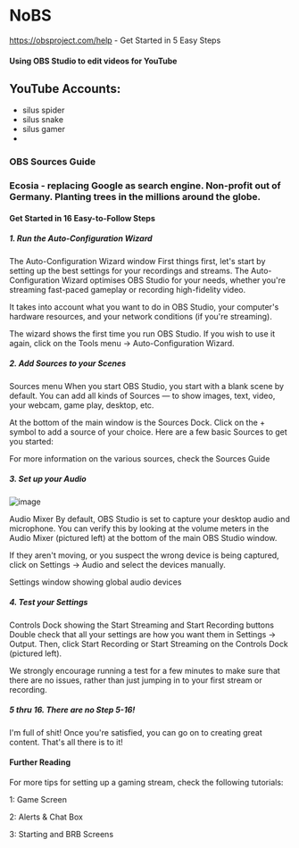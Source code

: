 # NoBS
https://obsproject.com/help - Get Started in 5 Easy Steps

#### Using OBS Studio to edit videos for YouTube

## YouTube Accounts:
  - silus spider
  - silus snake
  - silus gamer
  - 
  
### OBS Sources Guide

### Ecosia - replacing Google as search engine.  Non-profit out of Germany.  Planting trees in the millions around the globe.

#### Get Started in 16 Easy-to-Follow Steps
<h5>1. Run the Auto-Configuration Wizard</h5>
The Auto-Configuration Wizard window
First things first, let's start by setting up the best settings for your recordings and streams. The Auto-Configuration Wizard optimises OBS Studio for your needs, whether you're streaming fast-paced gameplay or recording high-fidelity video.

It takes into account what you want to do in OBS Studio, your computer's hardware resources, and your network conditions (if you're streaming).

The wizard shows the first time you run OBS Studio. If you wish to use it again, click on the Tools menu → Auto-Configuration Wizard.

<h5>2. Add Sources to your Scenes</h5>
Sources menu
When you start OBS Studio, you start with a blank scene by default. You can add all kinds of Sources — to show images, text, video, your webcam, game play, desktop, etc.

At the bottom of the main window is the Sources Dock. Click on the + symbol to add a source of your choice. Here are a few basic Sources to get you started:

For more information on the various sources, check the Sources Guide

<h5>3. Set up your Audio</h5>

![image](https://user-images.githubusercontent.com/41387907/226399057-cc6973a9-cb4c-4200-a93e-b519eb1f3e45.png)

Audio Mixer
By default, OBS Studio is set to capture your desktop audio and microphone. You can verify this by looking at the volume meters in the Audio Mixer (pictured left) at the bottom of the main OBS Studio window.

If they aren't moving, or you suspect the wrong device is being captured, click on Settings → Audio and select the devices manually.

Settings window showing global audio devices

<h5>4. Test your Settings</h5>
Controls Dock showing the Start Streaming and Start Recording buttons
Double check that all your settings are how you want them in Settings → Output. Then, click Start Recording or Start Streaming on the Controls Dock (pictured left).

We strongly encourage running a test for a few minutes to make sure that there are no issues, rather than just jumping in to your first stream or recording.

<h5>5 thru 16. There are no Step 5-16!</h5>
I'm full of shit!  Once you're satisfied, you can go on to creating great content. That's all there is to it!

<h4>Further Reading</h4>
For more tips for setting up a gaming stream, check the following tutorials:

  1: Game Screen

  2: Alerts & Chat Box

  3: Starting and BRB Screens
